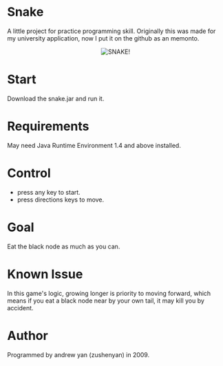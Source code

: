 Snake
=====
A little project for practice programming skill.
Originally this was made for my university application, now I put it on the github as an memonto.

<div align="center">
  <img src="http://farm4.staticflickr.com/3467/3348550543_77fc874db0.jpg" alt="SNAKE!"/>
</div>

Start
=====
Download the snake.jar and run it.

Requirements
============
May need Java Runtime Environment 1.4 and above installed.

Control
=======
* press any key to start.
* press directions keys to move.

Goal
====
Eat the black node as much as you can.

Known Issue
===========
In this game's logic, growing longer is priority to moving forward, which means if you eat a black node near by your own tail, it may kill you by accident.

Author
======
Programmed by andrew yan (zushenyan) in 2009.
